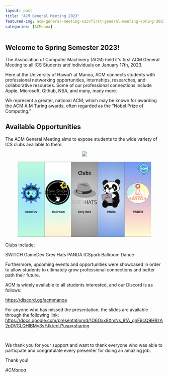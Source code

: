 ```yaml
---
layout: post
title: "ACM General Meeting 2023"
featured-img: acm-general-meeting-s23/first-general-meeting-spring-2023
categories: [ACManoa]
---
```


## Welcome to Spring Semester 2023! 

The Association of Computer Machinery (ACM) held it's first ACM General Meeting to all ICS Students and individuals on January 17th, 2023.

Here at the University of Hawaiʻi at Manoa, ACM connects students with professional networking opportunities, internships, researches, and collaborative resources. Some of our professional connections include Apple, Microsoft, Github, NSA, and many, many more.

We represent a greater, national ACM, which may be known for awarding the ACM A.M Turing awards,  often regarded as the “Nobel Prize of Computing.”

## Available Opportunities

The ACM General Meeting aims to expose students to the wide variety of ICS clubs available to them. 

<center>
	<figure class="full">
	    <img src="/assets/img/posts/acm-general-meeting-s23/first-general-meeting-spring-2023" data-featherlight data-featherlight-target-attr="src">
	</figure>
</center>
<center>
	<figure class="full">
	    <img src="/assets/img/posts/acm-general-meeting-s23/s23-genmeeting-clubs.png" data-featherlight data-featherlight-target-attr="src">
	</figure>
</center>

Clubs include:

  SWITCH
  GameDev
  Grey Hats
  PANDA
  ICSpark
  Ballroom Dance

Furthermore, upcoming events and opportunities were showcased in order to allow students to ultimately grow professional connections and better path their future.

ACM is widely available to all students interested, and our Discord is as follows:

https://discord.gg/acmmanoa

For anyone who has missed the presentation, the slides are available through the following link: https://docs.google.com/presentation/d/1O6Oxx8XmNs_8fA_gnF9cQ9HRzA2pDVGLQHlBMy3vFJk/edit?usp=sharing

<br>

We thank you for your support and want to thank everyone who was able to particpate and congratulate every presenter for doing an amazing job.

Thank you!

_ACManoa_

